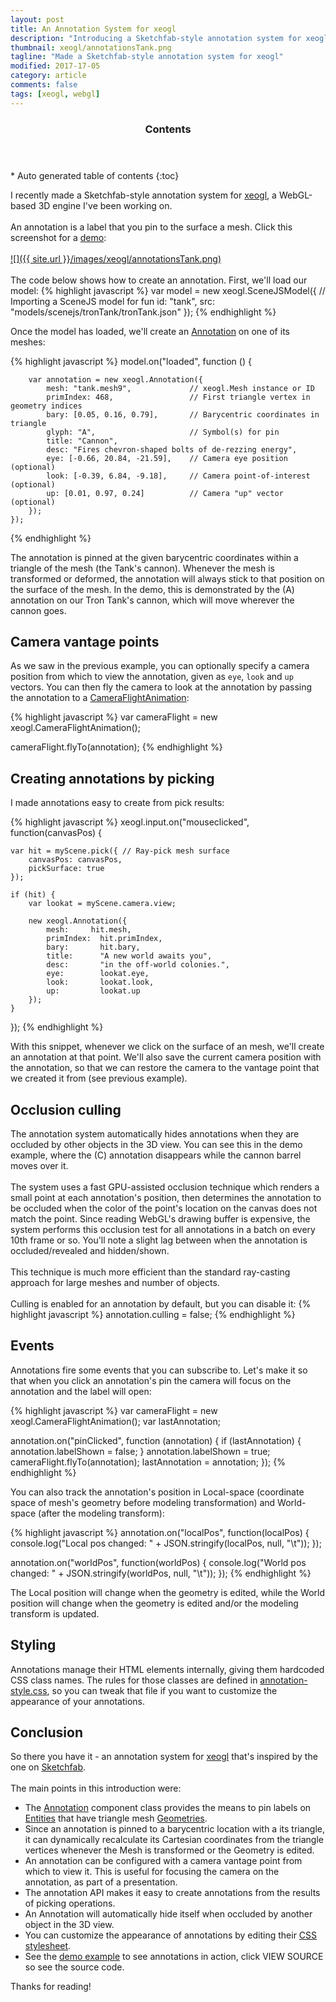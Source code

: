 ```yaml
---
layout: post
title: An Annotation System for xeogl
description: "Introducing a Sketchfab-style annotation system for xeogl"
thumbnail: xeogl/annotationsTank.png
tagline: "Made a Sketchfab-style annotation system for xeogl"
modified: 2017-17-05
category: article
comments: false
tags: [xeogl, webgl]
---
```


<section id="table-of-contents" class="toc">
  <header>
    <h3>Contents</h3>
  </header>
<div id="drawer" markdown="1">
*  Auto generated table of contents
{:toc}
</div>
</section><!-- /#table-of-contents -->

I recently made a Sketchfab-style annotation system for [xeogl](http://xeogl.org), a WebGL-based 3D engine
I've been working on.
<br><br>
An annotation is a label that you pin to the surface a mesh. Click this screenshot for a [demo](http://xeogl.org/examples/#annotations_tronTank):
<br><br>
[![]({{ site.url }}/images/xeogl/annotationsTank.png)](http://xeogl.org/examples/#annotations_tronTank)
<br><br>
The code below shows how to create an annotation. First, we'll load our model:
{% highlight javascript %}
var model = new xeogl.SceneJSModel({ // Importing a SceneJS model for fun
    id: "tank",
    src: "models/scenejs/tronTank/tronTank.json"
});
{% endhighlight %}

Once the model has loaded, we'll create an [Annotation](http://xeogl.org/docs/classes/Annotation.html) on one of its meshes:

{% highlight javascript %}
model.on("loaded", function () {

        var annotation = new xeogl.Annotation({
            mesh: "tank.mesh9",             // xeogl.Mesh instance or ID
            primIndex: 468,                 // First triangle vertex in geometry indices
            bary: [0.05, 0.16, 0.79],       // Barycentric coordinates in triangle
            glyph: "A",                     // Symbol(s) for pin
            title: "Cannon",
            desc: "Fires chevron-shaped bolts of de-rezzing energy",
            eye: [-0.66, 20.84, -21.59],    // Camera eye position (optional)
            look: [-0.39, 6.84, -9.18],     // Camera point-of-interest (optional)
            up: [0.01, 0.97, 0.24]          // Camera "up" vector (optional)
        });
    });
{% endhighlight %}

The annotation is pinned at the given barycentric coordinates within a triangle of the mesh (the Tank's cannon). Whenever the mesh
is transformed or deformed, the annotation will always stick to that position on the surface of the mesh. In the demo,
this is demonstrated by the (A) annotation on our Tron Tank's cannon, which will move wherever the cannon goes.

## Camera vantage points

As we saw in the previous example, you can optionally specify a camera position from which to view the annotation, given as
````eye````, ````look```` and ````up```` vectors. You can then fly the camera to look at the annotation by
passing the annotation to a [CameraFlightAnimation](http://xeogl.org/docs/classes/CameraFlightAnimation.html):

{% highlight javascript %}
var cameraFlight = new xeogl.CameraFlightAnimation();

cameraFlight.flyTo(annotation);
{% endhighlight %}

## Creating annotations by picking

I made annotations easy to create from pick results:

{% highlight javascript %}
xeogl.input.on("mouseclicked", function(canvasPos) {

    var hit = myScene.pick({ // Ray-pick mesh surface
        canvasPos: canvasPos,
        pickSurface: true
    });

    if (hit) {
        var lookat = myScene.camera.view;

        new xeogl.Annotation({
            mesh:     hit.mesh,
            primIndex:  hit.primIndex,
            bary:       hit.bary,
            title:      "A new world awaits you",
            desc:       "in the off-world colonies.",
            eye:        lookat.eye,
            look:       lookat.look,
            up:         lookat.up
        });
    }
});
{% endhighlight %}

With this snippet, whenever we click on the surface of an mesh, we'll create an annotation at that
point. We'll also save the current camera position with the annotation, so that we can restore the camera to the vantage
point that we created it from (see previous example).

## Occlusion culling

The annotation system automatically hides annotations when they are occluded by other objects in the 3D view. You can see this in
the demo example, where the (C) annotation disappears while the cannon barrel moves over it.
<br><br>
The system uses a fast GPU-assisted occlusion technique which renders a small point at each annotation's position, then
determines the annotation to be occluded when the color of the point's location on the canvas does not match the point. Since
reading WebGL's drawing buffer is expensive, the system performs this occlusion test for all annotations in a batch on
every 10th frame or so. You'll note a slight lag between when the annotation is occluded/revealed and hidden/shown.
<br><br>
This technique is much more efficient than the standard ray-casting approach for large meshes and number of objects.
<br><br>
Culling is enabled for an annotation by default, but you can disable it:
{% highlight javascript %}
annotation.culling = false;
{% endhighlight %}

## Events

Annotations fire some events that you can subscribe to. Let's make it so that when you click an
annotation's pin the camera will focus on the annotation and the label will open:

{% highlight javascript %}
var cameraFlight = new xeogl.CameraFlightAnimation();
var lastAnnotation;

annotation.on("pinClicked", function (annotation) {
    if (lastAnnotation) {
        annotation.labelShown = false;
    }
    annotation.labelShown = true;
    cameraFlight.flyTo(annotation);
    lastAnnotation = annotation;
});
{% endhighlight %}

You can also track the annotation's position in Local-space (coordinate space of mesh's geometry
before modeling transformation) and World-space (after the modeling transform):

{% highlight javascript %}
annotation.on("localPos", function(localPos) {
    console.log("Local pos changed: " + JSON.stringify(localPos, null, "\t"));
});

annotation.on("worldPos", function(worldPos) {
    console.log("World pos changed: " + JSON.stringify(worldPos, null, "\t"));
});
{% endhighlight %}

The Local position will change when the geometry is edited, while the World position will change when the
 geometry is edited and/or the modeling transform is updated.

## Styling

Annotations manage their HTML elements internally, giving them hardcoded CSS class names. The rules for those classes are defined
in [annotation-style.css](https://github.com/xeolabs/xeogl/blob/master/examples/js/annotations/annotation-style.css), so
you can tweak that file if you want to customize the appearance of your annotations.

## Conclusion

So there you have it - an annotation system for [xeogl](http://xeogl.org) that's inspired by the one
on [Sketchfab](https://help.sketchfab.com/hc/en-us/articles/202512456-Annotations).
<br><br>
The main points in this introduction were:

* The [Annotation](http://xeogl.org/docs/classes/Annotation.html) component class provides the means to pin labels on [Entities](http://xeogl.org/docs/classes/Mesh.html) that have triangle mesh
[Geometries](http://xeogl.org/docs/classes/Geometry.html).
* Since an annotation is pinned to a barycentric location with a its triangle, it can  dynamically
recalculate its Cartesian coordinates from the triangle vertices whenever the Mesh is transformed or the Geometry is
edited.
* An annotation can be configured with a camera vantage point from which to view it. This is useful for focusing the camera
on the annotation, as part of a presentation.
* The annotation API makes it easy to create annotations from the results of picking operations.
* An Annotation will automatically hide itself when occluded by another object in the 3D view.
* You can customize the appearance of annotations by editing their [CSS stylesheet](https://github.com/xeolabs/xeogl/blob/master/examples/js/annotations/annotation-style.css).
* See the [demo example](http://xeogl.org/examples/#presentation_annotations_tronTank) to see annotations in action, click VIEW SOURCE so see the source code.

Thanks for reading!

 
 
 
 
     
 





